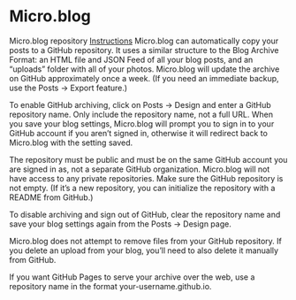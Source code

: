 # Micro.blog
Micro.blog repository
[Instructions](https://help.micro.blog/t/archiving-to-github/58)
Micro.blog can automatically copy your posts to a GitHub repository. It uses a similar structure to the Blog Archive Format: an HTML file and JSON Feed of all your blog posts, and an “uploads” folder with all of your photos. Micro.blog will update the archive on GitHub approximately once a week. (If you need an immediate backup, use the Posts → Export feature.)

To enable GitHub archiving, click on Posts → Design and enter a GitHub repository name. Only include the repository name, not a full URL. When you save your blog settings, Micro.blog will prompt you to sign in to your GitHub account if you aren’t signed in, otherwise it will redirect back to Micro.blog with the setting saved.

The repository must be public and must be on the same GitHub account you are signed in as, not a separate GitHub organization. Micro.blog will not have access to any private repositories. Make sure the GitHub repository is not empty. (If it’s a new repository, you can initialize the repository with a README from GitHub.)

To disable archiving and sign out of GitHub, clear the repository name and save your blog settings again from the Posts → Design page.

Micro.blog does not attempt to remove files from your GitHub repository. If you delete an upload from your blog, you’ll need to also delete it manually from GitHub.

If you want GitHub Pages to serve your archive over the web, use a repository name in the format your-username.github.io.

